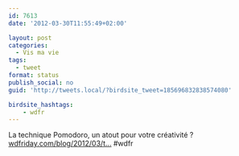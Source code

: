 ```yaml
---
id: 7613
date: '2012-03-30T11:55:49+02:00'

layout: post
categories:
  - Vis ma vie
tags:
  - tweet
format: status
publish_social: no
guid: 'http://tweets.local/?birdsite_tweet=185696832838574080'

birdsite_hashtags:
    - wdfr
---
```


La technique Pomodoro, un atout pour votre créativité ? [wdfriday.com/blog/2012/03/t…](http://wdfriday.com/blog/2012/03/technique-pomodoro-atout-pour-votre-creativite/) #wdfr